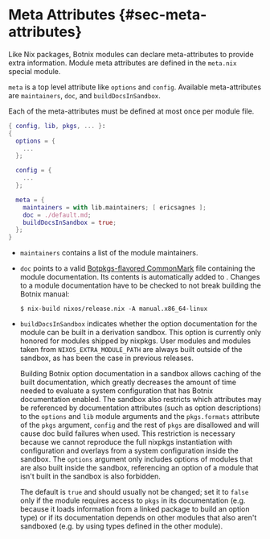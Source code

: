 # Meta Attributes {#sec-meta-attributes}

Like Nix packages, Botnix modules can declare meta-attributes to provide
extra information. Module meta attributes are defined in the `meta.nix`
special module.

`meta` is a top level attribute like `options` and `config`. Available
meta-attributes are `maintainers`, `doc`, and `buildDocsInSandbox`.

Each of the meta-attributes must be defined at most once per module
file.

```nix
{ config, lib, pkgs, ... }:
{
  options = {
    ...
  };

  config = {
    ...
  };

  meta = {
    maintainers = with lib.maintainers; [ ericsagnes ];
    doc = ./default.md;
    buildDocsInSandbox = true;
  };
}
```

-   `maintainers` contains a list of the module maintainers.

-   `doc` points to a valid [Botpkgs-flavored CommonMark](
      https://nixos.org/manual/nixpkgs/unstable/#sec-contributing-markup
    ) file containing the module
    documentation. Its contents is automatically added to
    [](#ch-configuration). Changes to a module documentation have to
    be checked to not break building the Botnix manual:

    ```ShellSession
    $ nix-build nixos/release.nix -A manual.x86_64-linux
    ```

-  `buildDocsInSandbox` indicates whether the option documentation for the
   module can be built in a derivation sandbox. This option is currently only
   honored for modules shipped by nixpkgs. User modules and modules taken from
   `NIXOS_EXTRA_MODULE_PATH` are always built outside of the sandbox, as has
   been the case in previous releases.

   Building Botnix option documentation in a sandbox allows caching of the built
   documentation, which greatly decreases the amount of time needed to evaluate
   a system configuration that has Botnix documentation enabled. The sandbox also
   restricts which attributes may be referenced by documentation attributes
   (such as option descriptions) to the `options` and `lib` module arguments and
   the `pkgs.formats` attribute of the `pkgs` argument, `config` and the rest of
   `pkgs` are disallowed and will cause doc build failures when used. This
   restriction is necessary because we cannot reproduce the full nixpkgs
   instantiation with configuration and overlays from a system configuration
   inside the sandbox. The `options` argument only includes options of modules
   that are also built inside the sandbox, referencing an option of a module
   that isn't built in the sandbox is also forbidden.

   The default is `true` and should usually not be changed; set it to `false`
   only if the module requires access to `pkgs` in its documentation (e.g.
   because it loads information from a linked package to build an option type)
   or if its documentation depends on other modules that also aren't sandboxed
   (e.g. by using types defined in the other module).
